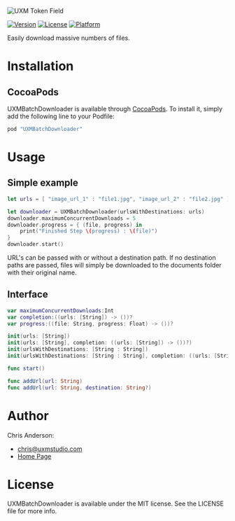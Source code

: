 ![UXM Token Field](https://uxmstudio.com/public/images/uxmbatchdownloader.png)

[![Version](https://img.shields.io/cocoapods/v/UXMBatchDownloader.svg?style=flat)](http://cocoapods.org/pods/UXMBatchDownloader)
[![License](https://img.shields.io/cocoapods/l/UXMBatchDownloader.svg?style=flat)](http://cocoapods.org/pods/UXMBatchDownloader)
[![Platform](https://img.shields.io/cocoapods/p/UXMBatchDownloader.svg?style=flat)](http://cocoapods.org/pods/UXMBatchDownloader)

Easily download massive numbers of files.

# Installation
## CocoaPods
UXMBatchDownloader is available through [CocoaPods](http://cocoapods.org). To install
it, simply add the following line to your Podfile:

```ruby
pod "UXMBatchDownloader"
```

# Usage
## Simple example
```swift
let urls = [ "image_url_1" : "file1.jpg", "image_url_2" : "file2.jpg" ]

let downloader = UXMBatchDownloader(urlsWithDestinations: urls)
downloader.maximumConcurrentDownloads = 5
downloader.progress = { (file, progress) in
    print("Finished Step \(progress) : \(file)")
}
downloader.start()
```
URL's can be passed with or without a destination path. If no destination paths are passed, files will simply be downloaded to the documents folder with their original name.

## Interface
```swift
var maximumConcurrentDownloads:Int
var completion:((urls: [String]) -> ())?
var progress:((file: String, progress: Float) -> ())?

init(urls: [String])
init(urls: [String], completion: ((urls: [String]) -> ())?)
init(urlsWithDestinations: [String : String])
init(urlsWithDestinations: [String : String], completion: ((urls: [String]) -> ())?)

func start()

func addUrl(url: String)
func addUrl(url: String, destination: String?)

```


# Author
Chris Anderson:
- chris@uxmstudio.com
- [Home Page](http://uxmstudio.com)

# License

UXMBatchDownloader is available under the MIT license. See the LICENSE file for more info.
